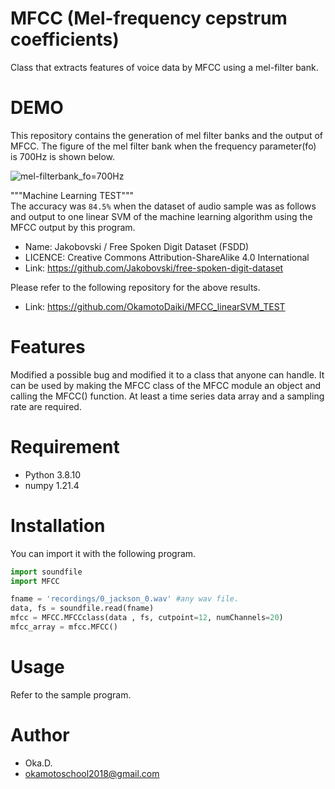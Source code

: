 # MFCC (Mel-frequency cepstrum coefficients)
 
Class that extracts features of voice data by MFCC using a mel-filter bank.
 
# DEMO
 
This repository contains the generation of mel filter banks and the output of MFCC. The figure of the mel filter bank when the frequency parameter(fo) is 700Hz is shown below.<br>

![mel-filterbank_fo=700Hz](https://user-images.githubusercontent.com/49944765/173179132-a357ea67-5c45-47e4-84e9-ea1489ff2d5b.png)

"""Machine Learning TEST"""<br>
The accuracy was `84.5%` when the dataset of audio sample was as follows and output to one linear SVM of the machine learning algorithm using the MFCC output by this program.

* Name:  Jakobovski / Free Spoken Digit Dataset (FSDD)
* LICENCE: Creative Commons Attribution-ShareAlike 4.0 International
* Link: https://github.com/Jakobovski/free-spoken-digit-dataset

Please refer to the following repository for the above results.
* Link: https://github.com/OkamotoDaiki/MFCC_linearSVM_TEST

# Features
 
Modified a possible bug and modified it to a class that anyone can handle.
It can be used by making the MFCC class of the MFCC module an object and calling the MFCC() function. At least a time series data array and a sampling rate are required.

 
# Requirement

* Python 3.8.10
* numpy 1.21.4
 
# Installation
 
You can import it with the following program.
 
```python
import soundfile
import MFCC

fname = 'recordings/0_jackson_0.wav' #any wav file.
data, fs = soundfile.read(fname)
mfcc = MFCC.MFCCclass(data , fs, cutpoint=12, numChannels=20)
mfcc_array = mfcc.MFCC()
```
 
# Usage
 
Refer to the sample program.

# Author
* Oka.D.
* okamotoschool2018@gmail.com